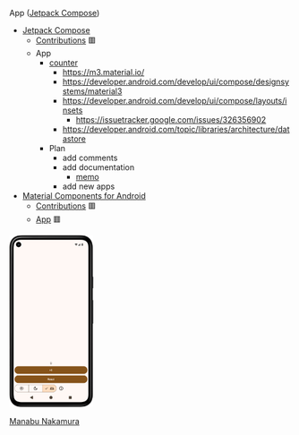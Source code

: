 App ([Jetpack Compose](https://developer.android.com/compose))
- [Jetpack Compose](https://developer.android.com/compose)
  - [Contributions](https://github.com/android/compose-samples/issues?q=author%3Amanabu-nakamura) 🟥
  - App
    - [counter](counter)
      - https://m3.material.io/
      - https://developer.android.com/develop/ui/compose/designsystems/material3
      - https://developer.android.com/develop/ui/compose/layouts/insets
        - https://issuetracker.google.com/issues/326356902
      - https://developer.android.com/topic/libraries/architecture/datastore
    - Plan
      - add comments
      - add documentation
        - [memo](docs/memo.md)
      - add new apps
- [Material Components for Android](https://github.com/material-components/material-components-android/)
  - [Contributions](https://github.com/material-components/material-components-android/issues?q=author%3Amanabu-nakamura) 🟥
  - [App](https://github.com/manabu-nakamura/app) 🟥

<img src="docs/s1.png" width="150">

[Manabu Nakamura](https://github.com/manabu-nakamura)